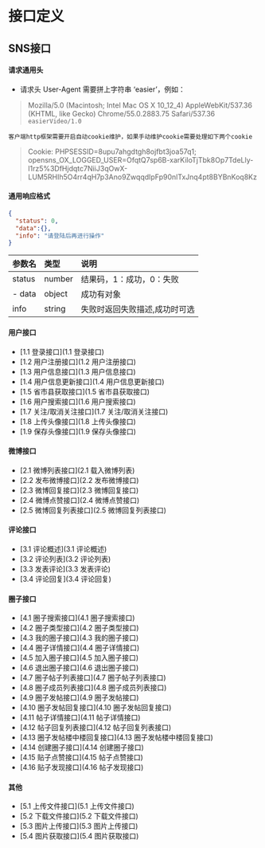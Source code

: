 # 接口定义

## SNS接口

#### 请求通用头
- 请求头 User-Agent 需要拼上字符串 ‘easier’，例如：

> Mozilla/5.0 (Macintosh; Intel Mac OS X 10_12_4) AppleWebKit/537.36 (KHTML, like Gecko) Chrome/55.0.2883.75 Safari/537.36 `easierVideo/1.0`

` 客户端http框架需要开启自动cookie维护，如果手动维护cookie需要处理如下两个cookie `

> Cookie: PHPSESSID=8upu7ahgdtgh8ojfbt3joa57q1; opensns_OX_LOGGED_USER=OfqtQ7sp6B-xarKiloTjTbk8Op7TdeLly-l1rz5%3DfHjdqtc7NiiJ3qOwX-LUM5RHIh5O4rr4qH7p3Ano9ZwqqdIpFp90nlTxJnq4pt8BYBnKoq8Kz


#### 通用响应格式

```json
{
  "status": 0,
  "data":{},
  "info": "请登陆后再进行操作"
}
```

|参数名|类型|说明|
|:-------|:-------|:-------|
| status | number| 结果码，1：成功，0：失败 |
| - data |object  | 成功有对象 |
| info | string| 失败时返回失败描述,成功时可选 |

#### 用户接口
 - [1.1 登录接口](1.1 登录接口)
 - [1.2 用户注册接口](1.2 用户注册接口)
 - [1.3 用户信息接口](1.3 用户信息接口)
 - [1.4 用户信息更新接口](1.4 用户信息更新接口)
 - [1.5 省市县获取接口](1.5 省市县获取接口)
 - [1.6 用户搜索接口](1.6 用户搜索接口)
 - [1.7 关注/取消关注接口](1.7 关注/取消关注接口)
 - [1.8 上传头像接口](1.8 上传头像接口)
 - [1.9 保存头像接口](1.9 保存头像接口)

#### 微博接口 
 - [2.1 微博列表接口](2.1 载入微博列表)
 - [2.2 发布微博接口](2.2 发布微博接口)
 - [2.3 微博回复接口](2.3 微博回复接口)
 - [2.4 微博点赞接口](2.4 微博点赞接口)
 - [2.5 微博回复列表接口](2.5 微博回复列表接口)

#### 评论接口
 - [3.1 评论概述](3.1 评论概述)
 - [3.2 评论列表](3.2 评论列表)
 - [3.3 发表评论](3.3 发表评论)
 - [3.4 评论回复](3.4 评论回复)

#### 圈子接口
 - [4.1 圈子搜索接口](4.1 圈子搜索接口)
 - [4.2 圈子类型接口](4.2 圈子类型接口)
 - [4.3 我的圈子接口](4.3 我的圈子接口)
 - [4.4 圈子详情接口](4.4 圈子详情接口)
 - [4.5 加入圈子接口](4.5 加入圈子接口)
 - [4.6 退出圈子接口](4.6 退出圈子接口)
 - [4.7 圈子帖子列表接口](4.7 圈子帖子列表接口)
 - [4.8 圈子成员列表接口](4.8 圈子成员列表接口)
 - [4.9 圈子发帖接口](4.9 圈子发帖接口)
 - [4.10 圈子发帖回复接口](4.10 圈子发帖回复接口)
 - [4.11 帖子详情接口](4.11 帖子详情接口)
 - [4.12 帖子回复列表接口](4.12 帖子回复列表接口)
 - [4.13 圈子发帖楼中楼回复接口](4.13 圈子发帖楼中楼回复接口)
 - [4.14 创建圈子接口](4.14 创建圈子接口)
 - [4.15 贴子点赞接口](4.15 帖子点赞接口)
 - [4.16 贴子发现接口](4.16 帖子发现接口)

#### 其他
 - [5.1 上传文件接口](5.1 上传文件接口)
 - [5.2 下载文件接口](5.2 下载文件接口)
 - [5.3 图片上传接口](5.3 图片上传接口)
 - [5.4 图片获取接口](5.4 图片获取接口)
